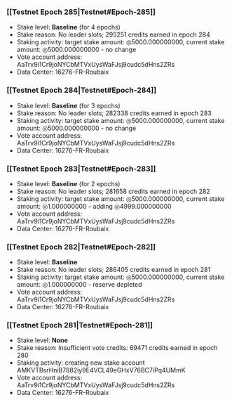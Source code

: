 ### [[Testnet Epoch 285|Testnet#Epoch-285]]
* Stake level: **Baseline** (for 4 epochs)
* Stake reason: No leader slots; 295251 credits earned in epoch 284
* Staking activity: target stake amount: ◎5000.000000000, current stake amount: ◎5000.000000000 - no change
* Vote account address: AaTrv9i1Cr9joNYCbMTVxUysWaFJsj9cudc5dHns2ZRs
* Data Center: 16276-FR-Roubaix
### [[Testnet Epoch 284|Testnet#Epoch-284]]
* Stake level: **Baseline** (for 3 epochs)
* Stake reason: No leader slots; 282338 credits earned in epoch 283
* Staking activity: target stake amount: ◎5000.000000000, current stake amount: ◎5000.000000000 - no change
* Vote account address: AaTrv9i1Cr9joNYCbMTVxUysWaFJsj9cudc5dHns2ZRs
* Data Center: 16276-FR-Roubaix
### [[Testnet Epoch 283|Testnet#Epoch-283]]
* Stake level: **Baseline** (for 2 epochs)
* Stake reason: No leader slots; 281658 credits earned in epoch 282
* Staking activity: target stake amount: ◎5000.000000000, current stake amount: ◎1.000000000 - adding ◎4999.000000000
* Vote account address: AaTrv9i1Cr9joNYCbMTVxUysWaFJsj9cudc5dHns2ZRs
* Data Center: 16276-FR-Roubaix
### [[Testnet Epoch 282|Testnet#Epoch-282]]
* Stake level: **Baseline**
* Stake reason: No leader slots; 286405 credits earned in epoch 281
* Staking activity: target stake amount: ◎5000.000000000, current stake amount: ◎1.000000000 - reserve depleted
* Vote account address: AaTrv9i1Cr9joNYCbMTVxUysWaFJsj9cudc5dHns2ZRs
* Data Center: 16276-FR-Roubaix
### [[Testnet Epoch 281|Testnet#Epoch-281]]
* Stake level: **None**
* Stake reason: Insufficient vote credits: 69471 credits earned in epoch 280
* Staking activity: creating new stake account AMKVTBsrHniB7882iy9E4VCL49eGHxV76BC7iPq4UMmK
* Vote account address: AaTrv9i1Cr9joNYCbMTVxUysWaFJsj9cudc5dHns2ZRs
* Data Center: 16276-FR-Roubaix